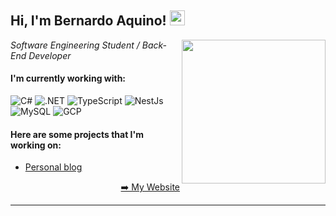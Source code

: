 <h2>Hi, I'm Bernardo Aquino! <img src="https://github.githubassets.com/images/mona-whisper.gif" height="24" /></h2>
<!-- <img align='right' src="https://media.giphy.com/media/836HiJc7pgzy8iNXCn/giphy.gif" width="230" /> -->
<img align='right' src="https://media2.giphy.com/media/v1.Y2lkPTc5MGI3NjExZW1odTlwejlvOWZ0ZXg3OWcwNHY2NnB4cXQ2MW15aHF5cGw1bmxsNiZlcD12MV9pbnRlcm5hbF9naWZfYnlfaWQmY3Q9Zw/qgQUggAC3Pfv687qPC/giphy.webp" width="230" />
<p><em>Software Engineering Student / Back-End Developer </em>

<h4> I'm currently working with:</h4>

![C#](https://img.shields.io/badge/C%23-239120?logo=c-sharp&logoColor=white&style=for-the-badge)
![.NET](https://img.shields.io/badge/.NET-5C2D91?logo=.net&logoColor=white&style=for-the-badge)
![TypeScript](https://img.shields.io/badge/TypeScript-007ACC?logo=typescript&logoColor=white&style=for-the-badge)
![NestJs](https://img.shields.io/badge/-NestJs-ea2845?style=for-the-badge&logo=nestjs&logoColor=white)
![MySQL](https://img.shields.io/badge/MySQL-4479A1?style=for-the-badge&logo=mysql&logoColor=white)
![GCP](https://img.shields.io/badge/Google%20Cloud-4285F4?&style=for-the-badge&logo=Google%20Cloud&logoColor=white)
<!-- ![Go](https://img.shields.io/badge/go-%2300ADD8.svg?style=for-the-badge&logo=go&logoColor=white)
![PostgreSQL](https://img.shields.io/badge/PostgreSQL-316192?style=for-the-badge&logo=postgresql&logoColor=white) -->

<h4> Here are some projects that I'm working on: </h4>

  - [Personal blog](https://github.com/bernardoaquino/bernardoaquino.github.io)
 <!-- - [Java Basics](https://github.com/bernardoaquino/study-java-basics)
  - [TODO List API](https://github.com/bernardoaquino/todo-list-api)
  - [Learning Go](https://github.com/bernardoaquino/learning-go)
  - [TabNews Clone](https://github.com/bernardoaquino/clone-tabnews) -->

<p align="right"><a href="https://bernardoaquino.github.io/">➡️ My Website</a></p>
<!-- <p align="right">
  Generated by
  <a href="https://github.com/marketplace/actions/yuque-to-readme">actions/yuque-2-readme</a>
</p> -->

-----
<!-- <a href="https://github.com/RaoHai/RaoHai/actions">
<img align="right" alt="Build README" src="https://github.com/RaoHai/RaoHai/workflows/yuque/badge.svg?branch=master" />
</a>
<a  href="https://github.com/RaoHai/RaoHai/blob/master/How-I-Built-A-Self-Updating-README-by-Webhooks-and-Netlify-Functions.md">
How I Built A Self-Updating README by Webhooks and Netlify Functions.
</a> -->
